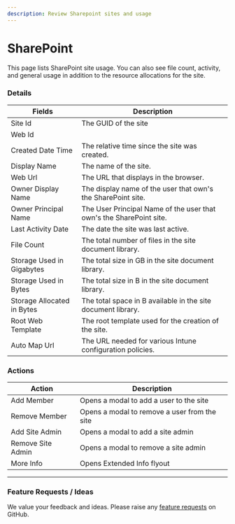 ```yaml
---
description: Review Sharepoint sites and usage
---
```


# SharePoint

This page lists SharePoint site usage. You can also see file count, activity, and general usage in addition to the resource allocations for the site.

### Details

| Fields                     | Description                                                         |
| -------------------------- | ------------------------------------------------------------------- |
| Site Id                    | The GUID of the site                                                |
| Web Id                     |                                                                     |
| Created Date Time          | The relative time since the site was created.                       |
| Display Name               | The name of the site.                                               |
| Web Url                    | The URL that displays in the browser.                               |
| Owner Display Name         | The display name of the user that own's the SharePoint site.        |
| Owner Principal Name       | The User Principal Name of the user that own's the SharePoint site. |
| Last Activity Date         | The date the site was last active.                                  |
| File Count                 | The total number of files in the site document library.             |
| Storage Used in Gigabytes  | The total size in GB in the site document library.                  |
| Storage Used in Bytes      | The total size in B in the site document library.                   |
| Storage Allocated in Bytes | The total space in B available in the site document library.        |
| Root Web Template          | The root template used for the creation of the site.                |
| Auto Map Url               | The URL needed for various Intune configuration policies.           |

### Actions

| Action            | Description                                  |
| ----------------- | -------------------------------------------- |
| Add Member        | Opens a modal to add a user to the site      |
| Remove Member     | Opens a modal to remove a user from the site |
| Add Site Admin    | Opens a modal to add a site admin            |
| Remove Site Admin | Opens a modal to remove a site admin         |
| More Info         | Opens Extended Info flyout                   |

***

### Feature Requests / Ideas

We value your feedback and ideas. Please raise any [feature requests](https://github.com/KelvinTegelaar/CIPP/issues/new?assignees=\&labels=enhancement%2Cno-priority\&projects=\&template=feature.yml\&title=%5BFeature+Request%5D%3A+) on GitHub.
